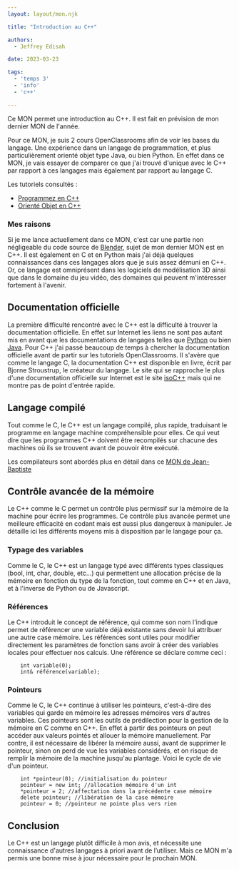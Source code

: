 ```yaml
---
layout: layout/mon.njk

title: "Introduction au C++"

authors:
  - Jeffrey Edisah

date: 2023-03-23

tags:
  - 'temps 3'
  - 'info'
  - 'c++'

---
```


<!-- début résumé -->

Ce MON permet une introduction au C++. Il est fait en prévision de mon dernier MON de l'année.

<!-- fin résumé -->

Pour ce MON, je suis 2 cours OpenClassrooms afin de voir les bases du langage. Une expérience dans un langage de programmation, et plus particulièrement orienté objet type Java, ou bien Python. En effet dans ce MON, je vais essayer de comparer ce que j'ai trouvé d'unique avec le C++ par rapport à ces langages mais également par rapport au langage C.

Les tutoriels consultés :
- [Programmez en C++](https://openclassrooms.com/fr/courses/1894236-apprenez-a-programmer-en-c)
- [Orienté Objet en C++](https://openclassrooms.com/fr/courses/7137751-programmez-en-oriente-objet-avec-c)

### Mes raisons

Si je me lance actuellement dans ce MON, c'est car une partie non négligeable du code source de [Blender](https://www.blender.org/), sujet de mon dernier MON est en C++. Il est également en C et en Python mais j'ai déjà quelques connaissances dans ces langages alors que je suis assez démuni en C++. Or, ce langage est omniprésent dans les logiciels de modélisation 3D ainsi que dans le domaine du jeu vidéo, des domaines qui peuvent m'intéresser fortement à l'avenir.

## Documentation officielle

La première difficulté rencontré avec le C++ est la difficulté à trouver la documentation officielle. En effet sur Internet les liens ne sont pas autant mis en avant que les documentations de langages telles que [Python](https://docs.python.org/fr/3/) ou bien [Java](https://docs.oracle.com/en/java/). Pour C++ j'ai passé beaucoup de temps à chercher la documentation officielle avant de partir sur les tutoriels OpenClassrooms. Il s'avère que comme le langage C, la documentation C++ est disponible en livre, écrit par Bjorne Stroustrup, le créateur du langage. Le site qui se rapproche le plus d'une documentation officielle sur Internet est le site [isoC++](https://isocpp.org/) mais qui ne montre pas de point d'entrée rapide.

## Langage compilé

Tout comme le C, le C++ est un langage compilé, plus rapide, traduisant le programme en langage machine compréhensible pour elles. Ce qui veut dire que les programmes C++ doivent être recompilés sur chacune des machines où ils se trouvent avant de pouvoir être exécuté.

Les compilateurs sont abordés plus en détail dans ce [MON de Jean-Baptiste](../../../JBD/Mes_MON/compiler)

## Contrôle avancée de la mémoire

Le C++ comme le C permet un contrôle plus permissif sur la mémoire de la machine pour écrire les programmes. Ce contrôle plus avancée permet une meilleure efficacité en codant mais est aussi plus dangereux à manipuler. Je détaille ici les différents moyens mis à disposition par le langage pour ça.

### Typage des variables

Comme le C, le C++ est un langage typé avec différents types classiques (bool, int, char, double, etc...) qui permettent une allocation précise de la mémoire en fonction du type de la fonction, tout comme en C++ et en Java, et à l'inverse de Python ou de Javascript.

### Références

Le C++ introduit le concept de référence, qui comme son nom l'indique permet de référencer une variable déjà existante sans devoir lui attribuer une autre case mémoire. Les références sont utiles pour modifier directement les paramètres de fonction sans avoir à créer des variables locales pour effectuer nos calculs. Une référence se déclare comme ceci :

        int variable(0); 
        int& référence(variable);

### Pointeurs

Comme le C, le C++ continue à utiliser les pointeurs, c'est-à-dire des variables qui garde en mémoire les adresses mémoires vers d'autres variables. Ces pointeurs sont les outils de prédilection pour la gestion de la mémoire en C comme en C++. En effet à partir des pointeurs on peut accéder aux valeurs pointés et allouer la mémoire manuellement. Par contre, il est nécessaire de libérer la mémoire aussi, avant de supprimer le pointeur, sinon on perd de vue les variables considérés, et on risque de remplir la mémoire de la machine jusqu'au plantage. Voici le cycle de vie d'un pointeur.

        int *pointeur(0); //initialisation du pointeur
        pointeur = new int; //allocation mémoire d'un int
        *pointeur = 2; //affectation dans la précédente case mémoire
        delete pointeur; //libération de la case mémoire
        pointeur = 0; //pointeur ne pointe plus vers rien


## Conclusion

Le C++ est un langage plutôt difficile à mon avis, et nécessite une connaissance d'autres langages à priori avant de l’utiliser. Mais ce MON m'a permis une bonne mise à jour nécessaire pour le prochain MON.